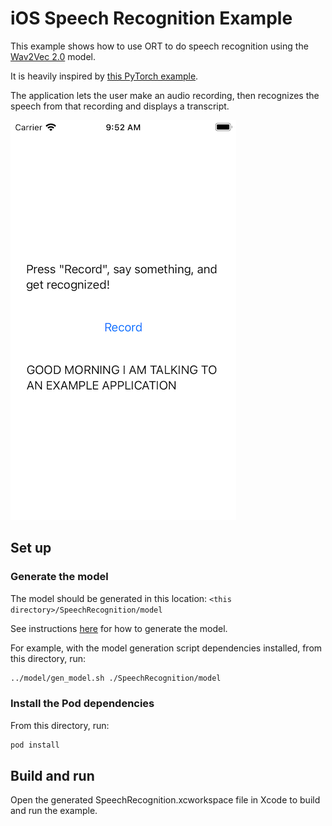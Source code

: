 # iOS Speech Recognition Example

This example shows how to use ORT to do speech recognition using the [Wav2Vec 2.0](https://huggingface.co/transformers/model_doc/wav2vec2.html) model.

It is heavily inspired by [this PyTorch example](https://github.com/pytorch/ios-demo-app/tree/f2b9aa196821c136d3299b99c5dd592de1fa1776/SpeechRecognition).

The application lets the user make an audio recording, then recognizes the speech from that recording and displays a transcript.

![Screenshot](images/screenshot.png)

## Set up

### Generate the model

The model should be generated in this location: `<this directory>/SpeechRecognition/model`

See instructions [here](../model/readme.md) for how to generate the model.

For example, with the model generation script dependencies installed, from this directory, run:

```bash
../model/gen_model.sh ./SpeechRecognition/model
```

### Install the Pod dependencies

From this directory, run:

```bash
pod install
```

## Build and run

Open the generated SpeechRecognition.xcworkspace file in Xcode to build and run the example.
